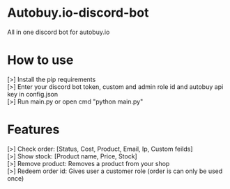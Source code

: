 # Autobuy.io-discord-bot
All in one discord bot for autobuy.io

# How to use
[>] Install the pip requirements
<br>
[>] Enter your discord bot token, custom and admin role id and autobuy api key in config.json
<br>
[>] Run main.py or open cmd "python main.py"


# Features
[>] Check order: [Status, Cost, Product, Email, Ip, Custom feilds]
<br>
[>] Show stock: [Product name, Price, Stock]
<br>
[>] Remove product: Removes a product from your shop
<br>
[>] Redeem order id: Gives user a customer role (order is can only be used once)
